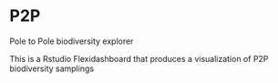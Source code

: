 # P2P
Pole to Pole biodiversity explorer

This is a Rstudio Flexidashboard that produces a visualization of P2P biodiversity samplings

